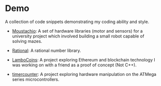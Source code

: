 # Demo
A collection of code snippets demonstrating my coding ability and style.

- [Moustachio](Moustachio/README.md): A set of hardware libraries (motor and sensors) for a university project which involved building a small robot capable of solving mazes.

- [Rational](Rational/README.md): A rational number library.

- [LamboCoins](https://github.com/AhemOne/LamboCoins): A project exploring Ethereum and blockchain technology I was working on with a friend as a proof of concept (Not C++).

- [timercounter](timercounter/README.md): A project exploring hardware manipulation on the ATMega series microcontrollers.

